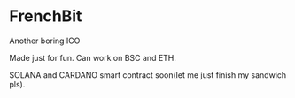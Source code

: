 # FrenchBit
Another boring ICO

Made just for fun.
Can work on BSC and ETH. 

SOLANA and CARDANO smart contract soon(let me just finish my sandwich pls).
